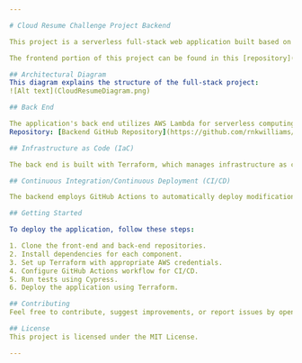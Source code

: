 ```yaml
---

# Cloud Resume Challenge Project Backend

This project is a serverless full-stack web application built based on the [Cloud Resume Challenge](https://cloudresumechallenge.dev/). It consists of a front and back end hosted on AWS services, with infrastructure managed using Terraform. The CI/CD pipeline is implemented using GitHub Actions, and testing is conducted using Cypress. 

The frontend portion of this project can be found in this [repository](https://github.com/rnkwilliams/aws-cloud-resume-challenge-frontend). The deployed web app can be found [here](https://www.ranikaresume.com/).

## Architectural Diagram
This diagram explains the structure of the full-stack project:
![Alt text](CloudResumeDiagram.png)

## Back End

The application's back end utilizes AWS Lambda for serverless computing and DynamoDB for NoSQL database storage. Python(boto3) library is used for Lambda function development, enabling seamless interaction with DynamoDB. Whenever a user accesses the web application, a JavaScript function initiates an API call to the Lambda function. This call triggers the Lambda function, which retrieves an item from the DynamoDB table, increments the visit count attribute by one, and sends back the updated value in the response. The refreshed visit count is then displayed at the bottom of the web page.
Repository: [Backend GitHub Repository](https://github.com/rnkwilliams/aws-cloud-resume-challenge-backend)

## Infrastructure as Code (IaC)

The back end is built with Terraform, which manages infrastructure as code. This provides a declarative approach to provisioning and managing AWS resources such as Lambda functions and DynamoDB used in the project. This ensures consistent and reproducible deployments across environments.

## Continuous Integration/Continuous Deployment (CI/CD)

The backend employs GitHub Actions to automatically deploy modifications to the Terraform configuration files whenever code is pushed to this repository. Additionally, the workflow includes running end-to-end Cypress tests on the Lambda function to verify its functionality and ensure it returns valid data.

## Getting Started

To deploy the application, follow these steps:

1. Clone the front-end and back-end repositories.
2. Install dependencies for each component.
3. Set up Terraform with appropriate AWS credentials.
4. Configure GitHub Actions workflow for CI/CD.
5. Run tests using Cypress.
6. Deploy the application using Terraform.

## Contributing
Feel free to contribute, suggest improvements, or report issues by opening an issue or pull request on the GitHub repository.

## License
This project is licensed under the MIT License.

--- 
```

